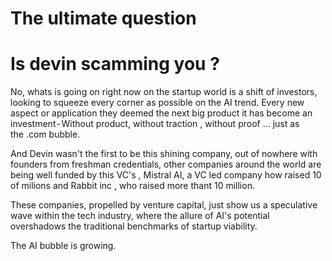 # The ultimate question

# Is devin scamming you ?

No, whats is going on right now on the startup world is a shift of investors, looking to squeeze every corner as possible on the AI trend. Every new aspect or application they deemed the next big product it has become an investment - Without product, without traction , without proof … just as the .com bubble.

And Devin wasn't the first to be this shining company, out of nowhere with founders from freshman credentials, other companies around the world are being well funded by this VC's , Mistral AI, a VC led company how raised 10 of milions and Rabbit inc , who raised more thant 10 million.

These companies, propelled by venture capital, just show us a speculative wave within the tech industry, where the allure of AI's potential overshadows the traditional benchmarks of startup viability.

The AI bubble is growing.
